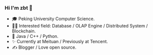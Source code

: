 ### Hi I'm zbt 👋
- 🎓 Peking University Computer Science.
- 👨‍💻 Interested field: Database / OLAP Engine / Distributed System / Blockchain.
- 📖 Java / C++ / Python.
- ✨ Currently at Meituan / Previously at Tencent.
- ✍ Blogger / Love open source.
